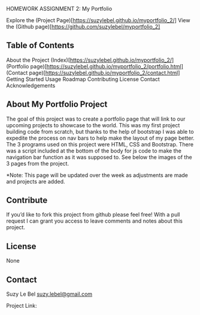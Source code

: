 HOMEWORK ASSIGNMENT 2: My Portfolio

Explore the (Project Page)[https://suzylebel.github.io/myportfolio_2/]
View the (Github page)[https://github.com/suzylebel/myportfolio_2]
## Table of Contents
About the Project
  (Index)[https://suzylebel.github.io/myportfolio_2/] 
  (Portfolio page)[https://suzylebel.github.io/myportfolio_2/portfolio.html] 
  (Contact page)[https://suzylebel.github.io/myportfolio_2/contact.html] 
Getting Started
Usage
Roadmap
Contributing
License
Contact
Acknowledgements

 ## About My Portfolio Project

The goal of this project was to create a portfolio page that will link to our upcoming projects to showcase to the world. This was my first project building code from scratch, but thanks to the help of bootstrap I was able to expedite the process on nav bars to help make the layout of my page better. The 3 programs used on this project were HTML, CSS and Bootstrap. There was a script included at the bottom of the body for js code to make the navigation bar function as it was supposed to. See below the images of the 3 pages from the project. 

*Note: This page will be updated over the week as adjustments are made and projects are added. 


 
 


## Contribute
If you’d like to fork this project from github please feel free! With a pull request I can grant you access to leave comments and notes about this project. 

## License 

None
 
## Contact 

Suzy Le Bel 
suzy.lebel@gmail.com

Project Link: 
